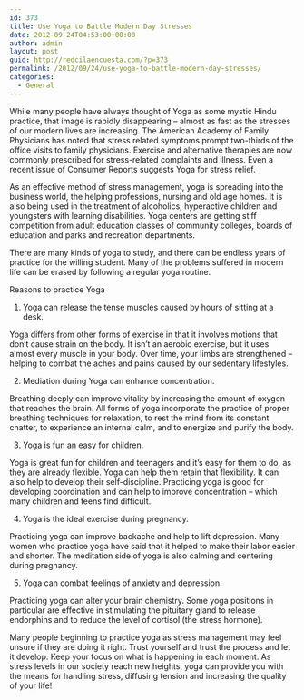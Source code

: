 ```yaml
---
id: 373
title: Use Yoga to Battle Modern Day Stresses
date: 2012-09-24T04:53:00+00:00
author: admin
layout: post
guid: http://redcilaencuesta.com/?p=373
permalink: /2012/09/24/use-yoga-to-battle-modern-day-stresses/
categories:
  - General
---
```

While many people have always thought of Yoga as some mystic Hindu practice, that image is rapidly disappearing – almost as fast as the stresses of our modern lives are increasing. The American Academy of Family Physicians has noted that stress related symptoms prompt two-thirds of the office visits to family physicians. Exercise and alternative therapies are now commonly prescribed for stress-related complaints and illness. Even a recent issue of Consumer Reports suggests Yoga for stress relief.

As an effective method of stress management, yoga is spreading into the business world, the helping professions, nursing and old age homes. It is also being used in the treatment of alcoholics, hyperactive children and youngsters with learning disabilities. Yoga centers are getting stiff competition from adult education classes of community colleges, boards of education and parks and recreation departments.

There are many kinds of yoga to study, and there can be endless years of practice for the willing student. Many of the problems suffered in modern life can be erased by following a regular yoga routine.

Reasons to practice Yoga

1. Yoga can release the tense muscles caused by hours of sitting at a desk.
  
Yoga differs from other forms of exercise in that it involves motions that don&#8217;t cause strain on the body. It isn’t an aerobic exercise, but it uses almost every muscle in your body. Over time, your limbs are strengthened – helping to combat the aches and pains caused by our sedentary lifestyles.

2. Mediation during Yoga can enhance concentration.
  
Breathing deeply can improve vitality by increasing the amount of oxygen that reaches the brain. All forms of yoga incorporate the practice of proper breathing techniques for relaxation, to rest the mind from its constant chatter, to experience an internal calm, and to energize and purify the body.

3. Yoga is fun an easy for children.
  
Yoga is great fun for children and teenagers and it&#8217;s easy for them to do, as they are already flexible. Yoga can help them retain that flexibility. It can also help to develop their self-discipline. Practicing yoga is good for developing coordination and can help to improve concentration &#8211; which many children and teens find difficult.

4. Yoga is the ideal exercise during pregnancy.
  
Practicing yoga can improve backache and help to lift depression. Many women who practice yoga have said that it helped to make their labor easier and shorter. The meditation side of yoga is also calming and centering during pregnancy.

5. Yoga can combat feelings of anxiety and depression.
  
Practicing yoga can alter your brain chemistry. Some yoga positions in particular are effective in stimulating the pituitary gland to release endorphins and to reduce the level of cortisol (the stress hormone).

Many people beginning to practice yoga as stress management may feel unsure if they are doing it right. Trust yourself and trust the process and let it develop. Keep your focus on what is happening in each moment. As stress levels in our society reach new heights, yoga can provide you with the means for handling stress, diffusing tension and increasing the quality of your life!